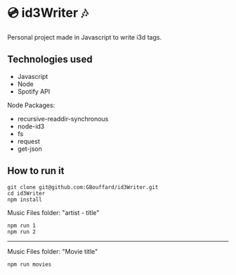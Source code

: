 :cd: id3Writer :notes:
=================

Personal project made in Javascript to write i3d tags.

Technologies used
----
- Javascript
- Node
- Spotify API

Node Packages:
- recursive-readdir-synchronous
- node-id3
- fs
- request
- get-json

How to run it
----

```
git clone git@github.com:GBouffard/id3Writer.git
cd id3Writer
npm install
```

Music Files folder: "artist - title"

```
npm run 1
npm run 2
```
----

Music Files folder: "Movie title"

```
npm run movies
```
